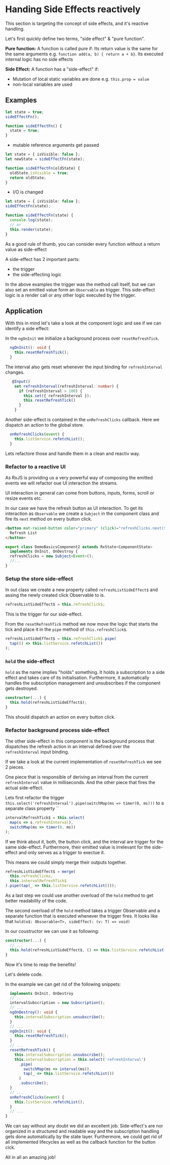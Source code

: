 # Handing Side Effects reactively

This section is targeting the concept of side effects, and it's reactive handling.

Let's first quickly define two terms, "side effect" & "pure function".

**Pure function:**
A function is called pure if:
Its return value is the same for the same arguments e.g. `function add(a, b) { return a + b}`.
Its executed internal logic has no side effects

**Side Effect:**
A function has a "side-effect" if:

- Mutation of local static variables are done e.g. `this.prop = value`
- non-local variables are used
## Examples

```typescript
let state = true;
sideEffectFn();

function sideEffectFn() {
  state = true;
}
```

- mutable reference arguments get passed

```typescript
let state = { isVisible: false };
let newState = sideEffectFn(state);

function sideEffectFn(oldState) {
  oldState.isVisible = true;
  return oldState;
}
```

- I/O is changed

```typescript
let state = { isVisible: false };
sideEffectFn(state);

function sideEffectFn(state) {
  console.log(state);
  // or
  this.render(state);
}
```

As a good rule of thumb, you can consider every function without a return value as side-effect

A side-effect has 2 important parts:

- the trigger
- the side-effecting logic

In the above examples the trigger was the method call itself, but we can also set an emitted value form an `Observable` as trigger.
This side-effect logic is a render call or any other logic executed by the trigger.
## Application

With this in mind let's take a look at the component logic and see if we can identify a side effect:

In the `ngOnInit` we initialize a background process over `resetRefreshTick`.

```typescript
  ngOnInit(): void {
    this.resetRefreshTick();
  }
```

The interval also gets reset whenever the input binding for `refreshInterval` changes.

```typescript
   @Input()
    set refreshInterval(refreshInterval: number) {
      if (refreshInterval > 100) {
        this.set({ refreshInterval });
        this.resetRefreshTick()
      }
    }
```

Another side-effect is contained in the `onRefreshClicks` callback. Here we dispatch an action to the global store.

```typescript
  onRefreshClicks(event) {
    this.listService.refetchList();
  }
```

Lets refactore those and handle them in a clean and reactiv way.

### Refactor to a reactive UI

As RxJS is providing us a very powerful way of composing the emitted events we will refactor oue UI interaction the streams.

UI interaction in general can come from buttons, inputs, forms, scroll or resize events etc.

In our case we have the refresh button as UI interaction. To get its interaction as `Observable` we create a `Subject` in the component class and fire its `next` method on every button click.

```html
<button mat-raised-button color="primary" (click)="refreshClicks.next($event)">
  Refresh List
</button>
```

```typescript
export class DemoBasicsComponent2 extends RxState<ComponentState>
  implements OnInit, OnDestroy {
  refreshClicks = new Subject<Event>();
  //...
}
```

### Setup the store side-effect

In out class we create a new property called `refreshListSideEffect$` and assing the newly created click Observable to is.

```typescript
refreshListSideEffect$ = this.refreshClick$;
```

This is the trigger for our side-effect.

From the `resetRefreshTick` method we now move the logic that starts the tick and place it in the `pipe` method of `this.refreshClick$`.

```typescript
refreshListSideEffect$ = this.refreshClick$.pipe(
  tap(() => this.listService.refetchList())
);
```

### `hold` the side-effect

`hold` as the name implies "holds" something. It holds a subscription to a side effect and takes care of its initialisation.
Furthermore, it automatically handles the subscription management and unsubscribes if the component gets destroyed.

```typescript
constructor(...) {
  this.hold(refreshListSideEffect$);
}
```

This should dispatch an action on every button click.

### Refactor background process side-effect

The other side-effect in this component is the background process that dispatches the refresh action in an interval defined over the `refreshInterval` input binding.

If we take a look at the current implementation of `resetRefreshTick` we see 2 pieces.

One piece that is responsible of deriving an interval from the current `refreshInterval` value in milliseconds.
And the other piece that fires the actual side-effect.

Lets first refactor the trigger `this.select('refreshInterval').pipe(switchMap(ms => timer(0, ms)))` to a separate class property ``

```typescript
intervalRefreshTick$ = this.select(
  map(s => s.refreshInterval),
  switchMap(ms => timer(0, ms))
);
```

If we think about it, both, the button click, and the interval are trigger for the same side-effect.
Furthermore, their emitted value is irrelevant for the side-effect and only serves as a trigger to exectue it.

This means we could simply merge their outputs together.

```typescript
refreshListSideEffect$ = merge(
  this.refreshClicks,
  this.intervalRefreshTick$
).pipe(tap(_ => this.listService.refetchList()));
```

As a last step we could use another overload of the `hold` method to get better readability of the code.

The second overload of the `hold` method takes a trigger Observable and a separate function that is executed whenever the trigger fires.
It looks like that `hold(o$: Obsserable<T>, sideEffect: (v: T) => void)`

In our coustructor we can use it as following:

```typescript
constructor(...) {
  // ...
  this.hold(refreshListSideEffect$, () => this.listService.refetchList());
}
```

Now it's time to reap the benefits!

Let's delete code.

In the example we can get rid of the following snippets:

```typescript
  implements OnInit, OnDestroy
  // ..
  intervalSubscription = new Subscription();
  // ...
  ngOnDestroy(): void {
    this.intervalSubscription.unsubscribe();
  }
  // ...
  ngOnInit(): void {
    this.resetRefreshTick();
  }
  // ...
  resetRefreshTick() {
    this.intervalSubscription.unsubscribe();
    this.intervalSubscription = this.select('refreshInterval')
      .pipe(
        switchMap(ms => interval(ms)),
        tap(_ => this.listService.refetchList())
      )
      .subscribe();
  }
  // ...
  onRefreshClicks(event) {
    this.listService.refetchList();
  }
  // ...
}
```

We can say without any doubt we did an excellent job.
Side-effect's are nor organized in a structured and readable way and the subscription handling gets done automatically by the state layer.
Furthermore, we could get rid of all implemented lifecycles as well as the callback function for the button cick.

All in all an amazing job!
